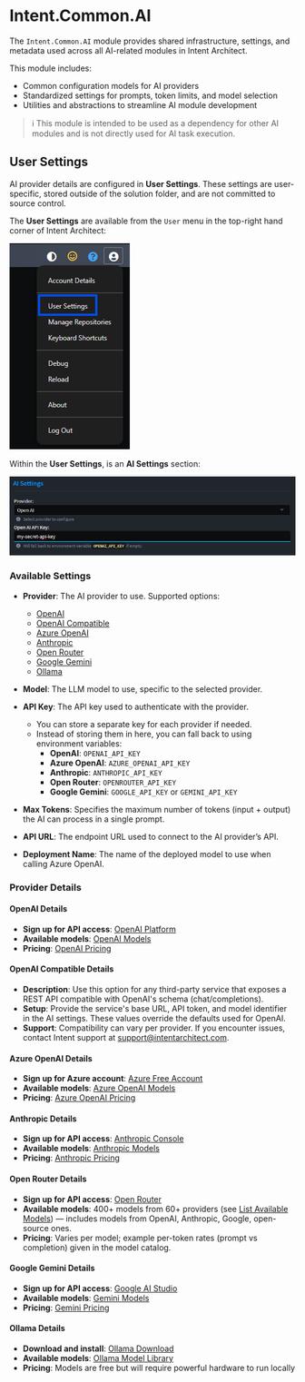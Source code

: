# Intent.Common.AI

The `Intent.Common.AI` module provides shared infrastructure, settings, and metadata used across all AI-related modules in Intent Architect.

This module includes:

- Common configuration models for AI providers
- Standardized settings for prompts, token limits, and model selection
- Utilities and abstractions to streamline AI module development

> ℹ️ This module is intended to be used as a dependency for other AI modules and is not directly used for AI task execution.

## User Settings

AI provider details are configured in **User Settings**. These settings are user-specific, stored outside of the solution folder, and are not committed to source control.

The **User Settings** are available from the `User` menu in the top-right hand corner of Intent Architect:

![User Menu](images/user-settings-menu.png)

Within the **User Settings**, is an **AI Settings** section:

![AI Settings](images/user-settings.png)

### Available Settings

- **Provider**: The AI provider to use. Supported options:
  - [OpenAI](#openai-details)
  - [OpenAI Compatible](#openai-compatible-details)
  - [Azure OpenAI](#azure-openai-details)
  - [Anthropic](#anthropic-details)
  - [Open Router](#open-router-details)
  - [Google Gemini](#google-gemini-details)
  - [Ollama](#ollama-details)


- **Model**: The LLM model to use, specific to the selected provider.
- **API Key**: The API key used to authenticate with the provider.
  - You can store a separate key for each provider if needed.
  - Instead of storing them in here, you can fall back to using environment variables:
    - **OpenAI**: `OPENAI_API_KEY`
    - **Azure OpenAI**: `AZURE_OPENAI_API_KEY`
    - **Anthropic**: `ANTHROPIC_API_KEY`
    - **Open Router**: `OPENROUTER_API_KEY`
    - **Google Gemini**: `GOOGLE_API_KEY` or `GEMINI_API_KEY`
- **Max Tokens**: Specifies the maximum number of tokens (input + output) the AI can process in a single prompt.
- **API URL**: The endpoint URL used to connect to the AI provider’s API.
- **Deployment Name**: The name of the deployed model to use when calling Azure OpenAI.

### Provider Details

#### OpenAI Details

- **Sign up for API access**: [OpenAI Platform](https://platform.openai.com/signup)
- **Available models**: [OpenAI Models](https://platform.openai.com/docs/models/compare)
- **Pricing**: [OpenAI Pricing](https://platform.openai.com/docs/pricing)

#### OpenAI Compatible Details

- **Description**: Use this option for any third-party service that exposes a REST API compatible with OpenAI's schema (chat/completions).
- **Setup**: Provide the service's base URL, API token, and model identifier in the AI settings. These values override the defaults used for OpenAI.
- **Support**: Compatibility can vary per provider. If you encounter issues, contact Intent support at support@intentarchitect.com.

#### Azure OpenAI Details

- **Sign up for Azure account**: [Azure Free Account](https://azure.microsoft.com/free/ai/)
- **Available models**: [Azure OpenAI Models](https://learn.microsoft.com/azure/ai-services/openai/concepts/models)
- **Pricing**: [Azure OpenAI Pricing](https://azure.microsoft.com/pricing/details/cognitive-services/openai-service/)

#### Anthropic Details

- **Sign up for API access**: [Anthropic Console](https://console.anthropic.com/)
- **Available models**: [Anthropic Models](https://docs.anthropic.com/claude/docs/models-overview)
- **Pricing**: [Anthropic Pricing](https://docs.anthropic.com/en/docs/about-claude/pricing)

#### Open Router Details

- **Sign up for API access**: [Open Router](https://openrouter.ai)
- **Available models**: 400+ models from 60+ providers (see [List Available Models](https://openrouter.ai/models)) — includes models from OpenAI, Anthropic, Google, open-source ones.
- **Pricing**:  Varies per model; example per-token rates (prompt vs completion) given in the model catalog.

#### Google Gemini Details

- **Sign up for API access**: [Google AI Studio](https://aistudio.google.com/)
- **Available models**: [Gemini Models](https://ai.google.dev/gemini-api/docs/models)
- **Pricing**: [Gemini Pricing](https://ai.google.dev/pricing)

#### Ollama Details

- **Download and install**: [Ollama Download](https://ollama.ai/)
- **Available models**: [Ollama Model Library](https://ollama.ai/library)
- **Pricing**: Models are free but will require powerful hardware to run locally

